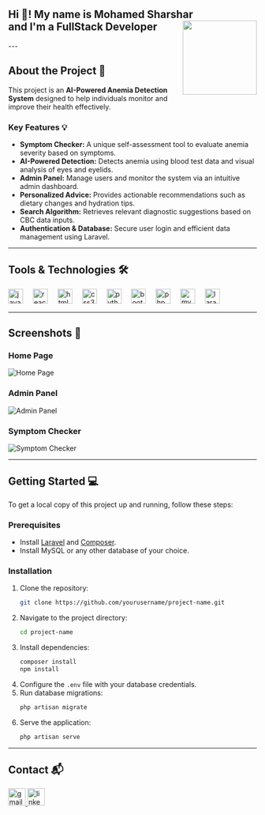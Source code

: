 <h2 align="left">
  Hi 👋! My name is Mohamed Sharshar<br> and I'm a FullStack Developer
  <img align="right" height="150" src="https://media0.giphy.com/media/v1.Y2lkPTc5MGI3NjExOXMwZnlncjN6aGZnN3h4ZnNicHc0Y3dwaXM1dDB4MmE4eDZmc3FjaCZlcD12MV9pbnRlcm5hbF9naWZfYnlfaWQmY3Q9Zw/bGgsc5mWoryfgKBx1u/giphy.gif" />
</h2>
---

## About the Project 🚀

This project is an **AI-Powered Anemia Detection System** designed to help individuals monitor and improve their health effectively.  

### Key Features 💡
- **Symptom Checker:** A unique self-assessment tool to evaluate anemia severity based on symptoms.
- **AI-Powered Detection:** Detects anemia using blood test data and visual analysis of eyes and eyelids.  
- **Admin Panel:** Manage users and monitor the system via an intuitive admin dashboard.  
- **Personalized Advice:** Provides actionable recommendations such as dietary changes and hydration tips.  
- **Search Algorithm:** Retrieves relevant diagnostic suggestions based on CBC data inputs.  
- **Authentication & Database:** Secure user login and efficient data management using Laravel.  

---

## Tools & Technologies 🛠️
<div align="left">
  <img src="https://cdn.jsdelivr.net/gh/devicons/devicon/icons/javascript/javascript-original.svg" height="30" alt="javascript logo"  />
  <img width="12" />
  <img src="https://cdn.jsdelivr.net/gh/devicons/devicon/icons/react/react-original.svg" height="30" alt="react logo"  />
  <img width="12" />
  <img src="https://cdn.jsdelivr.net/gh/devicons/devicon/icons/html5/html5-original.svg" height="30" alt="html5 logo"  />
  <img width="12" />
  <img src="https://cdn.jsdelivr.net/gh/devicons/devicon/icons/css3/css3-original.svg" height="30" alt="css3 logo"  />
  <img width="12" />
  <img src="https://cdn.jsdelivr.net/gh/devicons/devicon/icons/python/python-original.svg" height="30" alt="python logo"  />
  <img width="12" />
  <img src="https://cdn.jsdelivr.net/gh/devicons/devicon/icons/bootstrap/bootstrap-original.svg" height="30" alt="bootstrap logo"  />
  <img width="12" />
  <img src="https://cdn.jsdelivr.net/gh/devicons/devicon/icons/php/php-original.svg" height="30" alt="php logo"  />
  <img width="12" />
  <img src="https://cdn.jsdelivr.net/gh/devicons/devicon/icons/mysql/mysql-original.svg" height="30" alt="mysql logo"  />
  <img width="12" />
  <img src="https://cdn.jsdelivr.net/gh/devicons/devicon/icons/laravel/laravel-original.svg" height="30" alt="laravel logo"  />
</div>

---

## Screenshots 📸

### Home Page  
![Home Page](https://via.placeholder.com/800x400?text=Home+Page)

### Admin Panel  
![Admin Panel](https://via.placeholder.com/800x400?text=Admin+Panel)

### Symptom Checker  
![Symptom Checker](https://via.placeholder.com/800x400?text=Symptom+Checker)

---

## Getting Started 💻

To get a local copy of this project up and running, follow these steps:  

### Prerequisites
- Install [Laravel](https://laravel.com/) and [Composer](https://getcomposer.org/).
- Install MySQL or any other database of your choice.

### Installation
1. Clone the repository:
   ```bash
   git clone https://github.com/yourusername/project-name.git
   ```
2. Navigate to the project directory:
   ```bash
   cd project-name
   ```
3. Install dependencies:
   ```bash
   composer install
   npm install
   ```
4. Configure the `.env` file with your database credentials.
5. Run database migrations:
   ```bash
   php artisan migrate
   ```
6. Serve the application:
   ```bash
   php artisan serve
   ```

---

## Contact 📬
<div align="left">
  <a href="mailto:youremail@gmail.com" target="_blank">
    <img src="https://img.shields.io/static/v1?message=Gmail&logo=gmail&label=&color=D14836&logoColor=white&labelColor=&style=for-the-badge" height="35" alt="gmail logo"  />
  </a>
  <a href="https://www.linkedin.com/in/mohamed-waleed-sharshar/" target="_blank">
    <img src="https://img.shields.io/static/v1?message=LinkedIn&logo=linkedin&label=&color=0077B5&logoColor=white&labelColor=&style=for-the-badge" height="35" alt="linkedin logo"  />
  </a>
</div>
